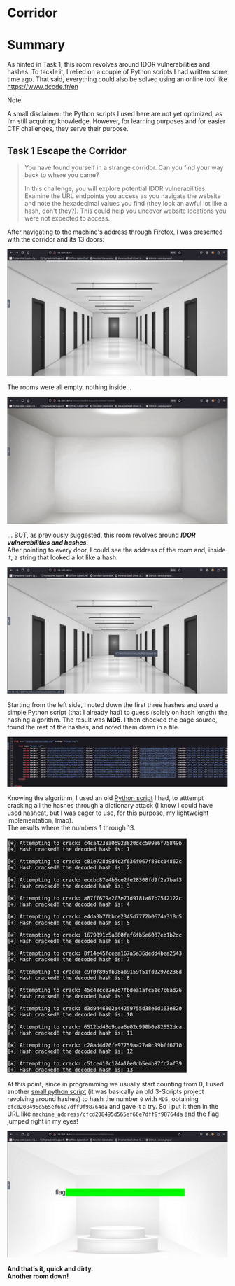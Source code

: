 # Corridor
# Summary
As hinted in Task 1, this room revolves around IDOR vulnerabilities and hashes. To tackle it, I relied on a couple of Python scripts I had written some time ago. That said, everything could also be solved using an online tool like https://www.dcode.fr/en 

> [!NOTE]  
> A small disclaimer: the Python scripts I used here are not yet optimized, as I’m still acquiring knowledge. However, for learning purposes and for easier CTF challenges, they serve their purpose.


## Task 1 Escape the Corridor 
> You have found yourself in a strange corridor. Can you find your way back to where you came?
>
> In this challenge, you will explore potential IDOR vulnerabilities. Examine the URL endpoints you access as you navigate the website and note the hexadecimal values you find (they look an awful lot like a hash, don't they?). This could help you uncover website locations you were not expected to access.

After navigating to the machine's address through Firefox, I was presented with the corridor and its 13 doors:

![Corridor_Home](./Screenshots/Screenshot_01.png)

The rooms were all empty, nothing inside...

![Empty_Room](./Screenshots/Screenshot_02.png)

... BUT, as previously suggested, this room revolves around ***IDOR vulnerabilities and hashes***.  
After pointing to every door, I could see the address of the room and, inside it, a string that looked a lot like a hash.

![Door_Hash](./Screenshots/Screenshot_03.png)

Starting from the left side, I noted down the first three hashes and used a simple Python script (that I already had) to guess (solely on hash length) the hashing algorithm.
The result was **MD5**. I then checked the page source, found the rest of the hashes, and noted them down in a file.

![Source_Page](./Screenshots/Screenshot_04.png)

Knowing the algorithm, I used an old [Python script](./Scripts/hash_cracker.py) I had, to atttempt cracking all the hashes through a dictionary attack (I know I could have used hashcat, but I was eager to use, for this purpose, my lightweight implementation, lmao).  
The results where the numbers 1 through 13.

![Cracking_Results](./Screenshots/Screenshot_05.png)

At this point, since in programming we usually start counting from 0, I used another [small python script](./Scripts/hash_string.py) (it was basically an old 3-Scripts project revolving around hashes) to hash the number `0` with `MD5`, obtaining `cfcd208495d565ef66e7dff9f98764da` and gave it a try.
So I put it then in the URL like `machine_address/cfcd208495d565ef66e7dff9f98764da` and the flag jumped right in my eyes!

![Redacted_Flag](./Screenshots/Screenshot_06.png)

**And that’s it, quick and dirty.  
Another room down!**
